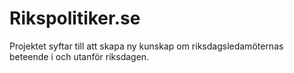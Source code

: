 # Rikspolitiker.se

Projektet syftar till att skapa ny kunskap om riksdagsledamöternas beteende i och utanför riksdagen.